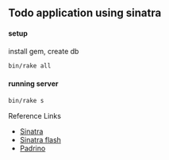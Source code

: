 ## Todo application using sinatra

#### setup
install gem, create db
```sh
bin/rake all
```

#### running server
```sh
bin/rake s
```

Reference Links
* [Sinatra](https://sinatrarb.com/)
* [Sinatra flash](https://github.com/SFEley/sinatra-flash)
* [Padrino](https://github.com/padrino/padrino-framework)


